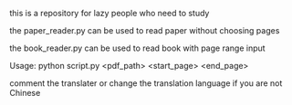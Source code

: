 this is a repository for lazy people who need to study

the paper_reader.py can be used to read paper without choosing pages


the book_reader.py can be used to read book with page range input


Usage: python script.py <pdf_path> <start_page> <end_page>


comment the translater or change the translation language if you are not Chinese
